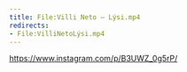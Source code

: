 ```yaml
---
title: File:Villi Neto – Lýsi.mp4
redirects:
- File:VilliNetoLýsi.mp4
---
```


https://www.instagram.com/p/B3UWZ_0g5rP/